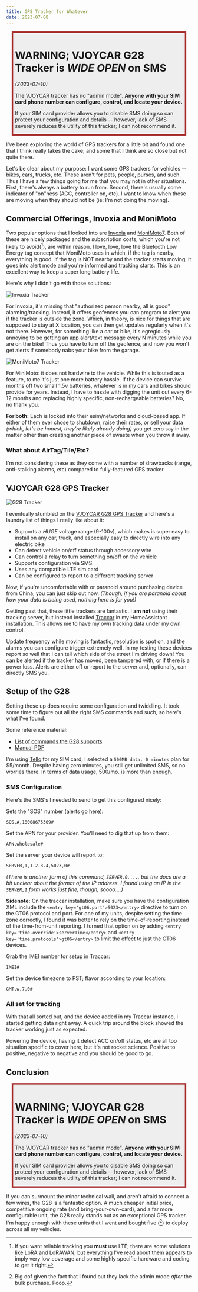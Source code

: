 ```yaml
---
title: GPS Tracker for Whatever
date: 2023-07-08
---
```


<div style="background-color: #eee; border: 4px solid #a33; padding: 5px 5px 0px 5px; margin:  15px">

# WARNING; VJOYCAR G28 Tracker is _WIDE OPEN_ on SMS
<i>(2023-07-10)</i>

The VJOYCAR tracker has no "admin mode". **Anyone with your SIM card phone number can configure, control, and locate your device.**

If your SIM card provider allows you to disable SMS doing so can protect your configuration and details -- however, lack of SMS severely reduces the utility of this tracker; I can not recommend it.

</div>

I've been exploring the world of GPS trackers for a little bit and found one that I think really takes the cake; and some that I think are so close but not quite there.

Let's be clear about my purpose: I want some GPS trackers for vehicles -- bikes, cars, trucks, etc. These aren't for pets, people, purses, and such. Thus I have a few things going for me that you may not in other situations. First, there's always a battery to run from. Second, there's usually some indicator of "on"ness (ACC, controller on, etc). I want to know when these are moving when they should not be (ie: I'm not doing the moving).

## Commercial Offerings, Invoxia and MoniMoto

Two popular options that I looked into are [Invoxia](https://www.invoxia.com/) and [MoniMoto7](https://monimoto.com/product/tracker-monimoto-7/). Both of these are nicely packaged and the subscription costs, which you're not likely to avoid([^1]), are within reason. I love, love, love the Bluetooth Low Energy tag concept that MoniMoto uses in which, if the tag is nearby, everything is good. If the tag is NOT nearby and the tracker starts moving, it goes into alert mode and you're informed and tracking starts. This is an excellent way to keep a super long battery life.

Here's why I didn't go with those solutions:

![Invoxia Tracker](<2023-07-08 09_31_55-GPS Trackers for vehicles, valuables and pets - Invoxia.png> "It really is quite small")

For Invoxia, it's missing that "authorized person nearby, all is good" alarming/tracking. Instead, it offers geofences you can program to alert you if the tracker is outside the zone. Which, in theory, is nice for things that are supposed to stay at X location, you can then get updates regularly when it's not there. However, for something like a car or bike, it's egregiously annoying to be getting an app alert/text message every N minutes while you are on the bike! Thus you have to turn off the geofence, and now you won't get alerts if somebody nabs your bike from the garage.

![MoniMoto7 Tracker](<2023-07-08 09_33_12-Tracker Monimoto 7 - Monimoto US.png> "Fobs!")

For MiniMoto: it does not hardwire to the vehicle. While this is touted as a feature, to me it's just one more battery hassle. If the device can survive months off two small 1.5v batteries, whatever is in my cars and bikes should provide for years. Instead, I have to hassle with digging the unit out every 6-12 months and replacing highly specific, non-rechargeable batteries? No, no thank you.

**For both:** Each is locked into their esim/networks and cloud-based app. If either of them ever chose to shutdown, raise their rates, or sell your data _(which, let's be honest, they're likely already doing)_ you get zero say in the matter other than creating another piece of ewaste when you throw it away.

### What about AirTag/Tile/Etc?

I'm not considering these as they come with a number of drawbacks (range, anti-stalking alarms, etc) compared to fully-featured GPS tracker.

## VJOYCAR G28 GPS Tracker

![G28 Tracker](<2023-07-08 08.45.56.jpg> "Very small, but full of features")

I eventually stumbled on the [VJOYCAR G28 GPS Tracker](https://www.alibaba.com/product-detail/4G-Smart-Real-Time-Location-Tracking_1600801761567.html) and here's a laundry list of things I really like about it:

* Supports a _HUGE_ voltage range (9-100v), which makes is super easy to install on any car, truck, and especially easy to directly wire into any electric bike
* Can detect vehicle on/off status through accessory wire
* Can control a relay to turn something on/off on the vehicle
* Supports configuration via SMS
* Uses any compatible LTE sim card
* Can be configured to report to a different tracking server

Now, if you're uncomfortable with or paranoid around purchasing device from China, you can just skip out now. _(Though, if you are paranoid about how your data is being used, nothing here is for you!)_

Getting past that, these little trackers are fantastic. I **am not** using their tracking server, but instead installed [Traccar](https://www.traccar.org/) in my HomeAssistant installation. This allows me to have my own tracking data under my own control.

Update frequency while moving is fantastic, resolution is spot on, and the alarms you can configure trigger extremely well. In my testing these devices report so well that I can tell which side of the street I'm driving down! You can be alerted if the tracker has moved, been tampered with, or if there is a power loss. Alerts are either off or report to the server and, optionally, can directly SMS you.

## Setup of the G28

Setting these up does require some configuration and twiddling. It took some time to figure out all the right SMS commands and such, so here's what I've found.

Some reference material:
- [List of commands the G28 supports](https://docs.google.com/spreadsheets/d/1YEcCr1LKUNWWIl97aG6aPiibnHWOHijJSfZisGDvflI/edit?usp=sharing)
- [Manual PDF](<G28-4G user manual.pdf>)

I'm using [Tello](https://tello.com/) for my SIM card; I selected a `500MB data, 0 minutes` plan for $5/month. Despite having zero minutes, you still get unlimited SMS, so no worries there. In terms of data usage, 500/mo. is more than enough.


### SMS Configuration

Here's the SMS's I needed to send to get this configured nicely:

Sets the "SOS" number (alerts go here):
```text
SOS,A,18008675309#
```

Set the APN for your provider. You'll need to dig that up from them:
```text
APN,wholesale#
```

Set the server your device will report to:
```text
SERVER,1,1.2.3.4,5023,0#
```
_(There is another form of this command, `SERVER,0,...`, but the docs are a bit unclear about the format of the IP address. I found using an IP in the `SERVER,1` form works just fine, though, soooo....)_

**Sidenote:** On the traccar installation, make sure you have the configuration XML include the `<entry key='gt06.port'>5023</entry>` directive to turn on the GT06 protocol and port. For one of my units, despite setting the time zone correctly, I found it was better to rely on the time-of-reporting instead of the time-from-unit reporting. I turned that option on by adding `<entry key='time.override'>serverTime</entry>` and `<entry key='time.protocols'>gt06</entry>` to limit the effect to just the GT06 devices.

Grab the IMEI number for setup in Traccar:
```text
IMEI#
```

Set the device timezone to PST; flavor according to your location:
```text
GMT,w,7,0#
```

### All set for tracking

With that all sorted out, and the device added in my Traccar instance, I started getting data right away. A quick trip around the block showed the tracker working just as expected.

Powering the device, having it detect ACC on/off status, etc are all too situation specific to cover here, but it's not rocket science. Positive to positive, negative to negative and you should be good to go.

## Conclusion

<div style="background-color: #eee; border: 4px solid #a33; padding: 5px 5px 0px 5px; margin:  15px">

# WARNING; VJOYCAR G28 Tracker is _WIDE OPEN_ on SMS
<i>(2023-07-10)</i>

The VJOYCAR tracker has no "admin mode". **Anyone with your SIM card phone number can configure, control, and locate your device.**

If your SIM card provider allows you to disable SMS doing so can protect your configuration and details -- however, lack of SMS severely reduces the utility of this tracker; I can not recommend it.

</div>

If you can surmount the minor technical wall, and aren't afraid to connect a few wires, the G28 is a fantastic option. A much cheaper initial price, competitive ongoing rate (and bring-your-own-card), and a far more configurable unit, the G28 really stands out as an exceptional GPS tracker. I'm happy enough with these units that I went and bought five ([^2]) to deploy across all my vehicles.

[^1]: If you want reliable tracking you **must** use LTE; there are some solutions like LoRA and LoRAWAN, but everything I've read about them appears to imply very low coverage and some highly specific hardware and coding to get it right.

[^2]: Big oof given the fact that I found out they lack the admin mode _after_ the bulk purchase. Poop.